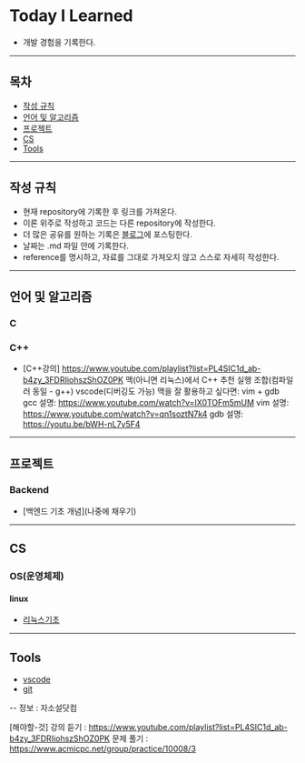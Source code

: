 # Today I Learned
* 개발 경험을 기록한다.

---

## 목차

* [작성 규칙](#작성-규칙)
* [언어 및 알고리즘](#언어-및-알고리즘)
* [프로젝트](#프로젝트)
* [CS](#CS)
* [Tools](#Tools)

---

## 작성 규칙

* 현재 repository에 기록한 후 링크를 가져온다.
* 이론 위주로 작성하고 코드는 다른 repository에 작성한다.
* 더 많은 공유를 원하는 기록은 [블로그](https://nali.tistory.com/)에 포스팅한다.
* 날짜는 .md 파일 안에 기록한다.
* reference를 명시하고, 자료를 그대로 가져오지 않고 스스로 자세히 작성한다.

---

## 언어 및 알고리즘
### C
### C++
* [C++강의] https://www.youtube.com/playlist?list=PL4SIC1d_ab-b4zy_3FDRIiohszShOZ0PK
맥(아니면 리눅스)에서 C++ 추천 실행 조합(컴파일러 동일 - g++)
vscode(디버깅도 가능)
맥을 잘 활용하고 싶다면: vim + gdb
gcc 설명: https://www.youtube.com/watch?v=IX0TOFm5mUM
vim 설명: https://www.youtube.com/watch?v=qn1soztN7k4
gdb 설명: https://youtu.be/bWH-nL7v5F4

---

## 프로젝트
### Backend
* [백엔드 기초 개념](나중에 채우기)


---
## CS

### OS(운영체제)
#### linux
* [리눅스기초](https://github.com/defdahyun/TIL/CS/OS/linux/linux_base.md)
---

## Tools
* [vscode](https://github.com/defwdahyun0/TIL/blob/main/Tools/vscode.md)
* [git](https://github.com/defdahyun/TIL/Tools/git.md)  

--
정보 : 자소설닷컴

[해야할-것]
강의 듣기 : https://www.youtube.com/playlist?list=PL4SIC1d_ab-b4zy_3FDRIiohszShOZ0PK
문제 풀기 : https://www.acmicpc.net/group/practice/10008/3

